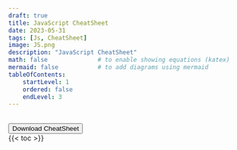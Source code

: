 ```yaml
---
draft: true
title: JavaScript CheatSheet
date: 2023-05-31
tags: [Js, CheatSheet]
image: JS.png
description: "JavaScript CheatSheet"
math: false              # to enable showing equations (katex)
mermaid: false           # to add diagrams using mermaid
tableOfContents:
    startLevel: 1
    ordered: false
    endLevel: 3
---
```

<br>
<button type="button" class="btn btn-outline-success" onclick="window.location.href='Js_Cheatsheet.pdf';">Download CheatSheet </button>
<br>
{{< toc >}}
<br>

